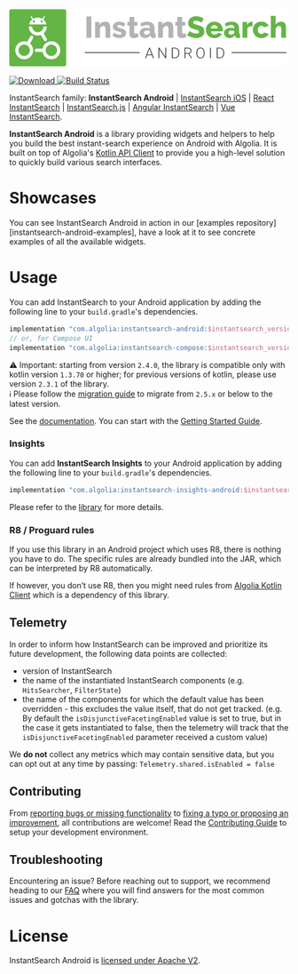 
<img src="docs/banner.png" alt="InstantSearch Android" />

[ ![Download](https://img.shields.io/maven-central/v/com.algolia/instantsearch-android?label=Download) ](https://search.maven.org/search?q=a:instantsearch-android)
[![Build Status](https://travis-ci.org/algolia/instantsearch-android.svg?branch=master)](https://travis-ci.org/algolia/instantsearch-android)

InstantSearch family: **InstantSearch Android** | [InstantSearch iOS][instantsearch-ios-github] | [React InstantSearch][react-instantsearch-github] | [InstantSearch.js][instantsearch-js-github] | [Angular InstantSearch][instantsearch-angular-github] | [Vue InstantSearch][instantsearch-vue-github].

**InstantSearch Android** is a library providing widgets and helpers to help you build the best instant-search experience on Android with Algolia.
It is built on top of Algolia's [Kotlin API Client][kotlin-client] to provide you a high-level solution to quickly build various search interfaces.

# Showcases

You can see InstantSearch Android in action in our [examples repository][instantsearch-android-examples], have a look at it to see concrete examples of all the available widgets.

# Usage

You can add InstantSearch to your Android application by adding the following line to your `build.gradle`'s dependencies.
```groovy
implementation "com.algolia:instantsearch-android:$instantsearch_version"
// or, for Compose UI
implementation "com.algolia:instantsearch-compose:$instantsearch_version"
```
<!--TODO Document using com.algolia.instantsearch.helper.helper-jvm / using core directly -->

⚠️ Important: starting from version `2.4.0`, the library is compatible only with kotlin version `1.3.70` or higher; for previous versions of kotlin, please use version `2.3.1` of the library.  
ℹ️ Please follow the [migration guide](docs/guide/Migration_2.5.x_2.6.x.md) to migrate from `2.5.x` or below to the latest version.

See the [documentation][doc]. You can start with the [Getting Started Guide][getting-started].

### Insights

You can add **InstantSearch Insights** to your Android application by adding the following line to your `build.gradle`'s dependencies.
```groovy
implementation "com.algolia:instantsearch-insights-android:$instantsearch_version"
```

Please refer to the [library](instantsearch-insights/README.md) for more details.

### R8 / Proguard rules

If you use this library in an Android project which uses R8, there is nothing you have to do. The specific rules are 
already bundled into the JAR, which can be interpreted by R8 automatically.

If however, you don’t use R8, then you might need rules from [Algolia Kotlin Client](https://github.com/algolia/algoliasearch-client-kotlin#r8--proguard-rules) which is a dependency of this library.

## Telemetry
In order to inform how InstantSearch can be improved and prioritize its future development, the following data points are collected:

- version of InstantSearch
- the name of the instantiated InstantSearch components (e.g. `HitsSearcher`, `FilterState`)
- the name of the components for which the default value has been overridden - this excludes the value itself, that do not get tracked. (e.g. By default the `isDisjunctiveFacetingEnabled` value is set to true, but in the case it gets instantiated to false, then the telemetry will track that the `isDisjunctiveFacetingEnabled` parameter received a custom value)

We **do not** collect any metrics which may contain sensitive data, but you can opt out at any time by passing: `Telemetry.shared.isEnabled = false`

## Contributing

From [reporting bugs or missing functionality](https://github.com/algolia/instantsearch-android/issues/new) to [fixing a typo or proposing an improvement](https://github.com/algolia/instantsearch-android/compare), all contributions are welcome! Read the [Contributing Guide](https://github.com/algolia/instantsearch-android/blob/master/CONTRIBUTING.md) to setup your development environment.

## Troubleshooting

Encountering an issue? Before reaching out to support, we recommend heading to our [FAQ](https://www.algolia.com/doc/guides/building-search-ui/troubleshooting/faq/android/) where you will find answers for the most common issues and gotchas with the library.

# License

InstantSearch Android is [licensed under Apache V2](LICENSE).

[doc]: https://algolia.com/doc/guides/building-search-ui/what-is-instantsearch/android/
[getting-started]: https://algolia.com/doc/guides/building-search-ui/getting-started/android/
[kotlin-client]: https://github.com/algolia/algoliasearch-client-kotlin
[media-gif]: ./docs/media.gif
[ecommerce-gif]: ./docs/ecommerce.gif
[media-url]: https://github.com/algolia/instantsearch-android-examples/tree/master/media
[ecommerce-url]: https://github.com/algolia/instantsearch-android-examples/tree/master/ecommerce
[showcase-url]: https://algolia.com/doc/guides/building-search-ui/widgets/showcase/android/
[examples-url]: https://github.com/algolia/instantsearch-android-examples
[react-instantsearch-github]: https://github.com/algolia/react-instantsearch/
[instantsearch-ios-github]: https://github.com/algolia/instantsearch-ios
[instantsearch-js-github]: https://github.com/algolia/instantsearch.js
[instantsearch-vue-github]: https://github.com/algolia/vue-instantsearch
[instantsearch-angular-github]: https://github.com/algolia/angular-instantsearch
